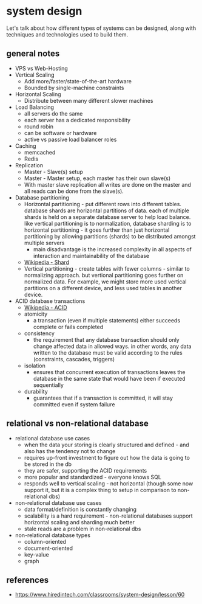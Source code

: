 # system design

Let's talk about how different types of systems can be designed, along with
techniques and technologies used to build them.

## general notes
* VPS vs Web-Hosting
* Vertical Scaling
    * Add more/faster/state-of-the-art hardware
    * Bounded by single-machine constraints
* Horizontal Scaling
    * Distribute between many different slower machines
* Load Balancing
    * all servers do the same 
    * each server has a dedicated responsibility
    * round robin
    * can be software or hardware
    * active vs passive load balancer roles
* Caching
    * memcached
    * Redis
* Replication
    * Master - Slave(s) setup
    * Master - Master setup, each master has their own slave(s)
    * With master slave replication all writes are done on the master and all
        reads can be done from the slave(s).
* Database partitioning
    * Horizontal partitioning - put different rows into different tables.
        database shards are horizontal partitions of data. each of multiple
        shards is held on a separate database server to help load balance. like
        vertical partitioning is to normalization, database sharding is to
        horizontal partitioning - it goes further than just horizontal
        partitioning by allowing partitions (shards) to be distributed amongst
        multiple servers
        * main disadvantage is the increased complexity in all aspects of
            interaction and maintainability of the database
    * [Wikipedia - Shard](https://en.wikipedia.org/wiki/Shard_(database_architecture))
    * Vertical partitioning - create tables with fewer columns - similar to
        normalizing approach. but vertional partitioning goes further on
        normalized data. For example, we might store more used vertical
        partitions on a different device, and less used tables in another
        device. 
* ACID database transactions
    * [Wikipedia - ACID](https://en.wikipedia.org/wiki/ACID_(computer_science))
    * atomicity
        * a transaction (even if multiple statements) either succeeds complete
            or fails completed
    * consistency
        * the requirement that any database transaction should only change
            affected data in allowed ways. in other words, any data written to
            the database must be valid according to the rules (constraints,
            cascades, triggers)
    * isolation
        * ensures that concurrent execution of transactions leaves the database
            in the same state that would have been if executed sequentially
    * durability
        * guarantees that if a transaction is committed, it will stay committed
            even if system failure

## relational vs non-relational database
* relational database use cases
    * when the data your storing is clearly structured and defined - and also
        has the tendency not to change
    * requires up-front investment to figure out how the data is going to be
        stored in the db
    * they are safer, supporting the ACID requirements
    * more popular and standardized - everyone knows SQL
    * responds well to vertical scaling - not horizontal (though some now
        support it, but it is a complex thing to setup in comparison to
        non-relational dbs)
* non-relational database use cases
    * data format/definition is constantly changing
    * scalability is a hard requirement - non-relational databases support
        horizontal scaling and sharding much better
    * stale reads are a problem in non-relational dbs
* non-relational database types
    * column-oriented
    * document-oriented
    * key-value
    * graph

## references
* https://www.hiredintech.com/classrooms/system-design/lesson/60 
